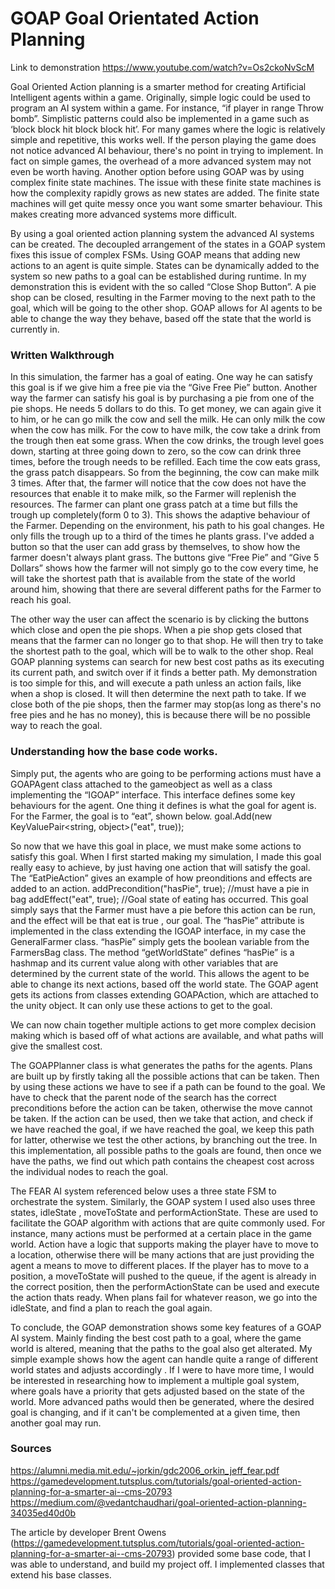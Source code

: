 # GOAP Goal Orientated Action Planning

Link to demonstration
https://www.youtube.com/watch?v=Os2ckoNvScM

Goal Oriented Action planning is a smarter method for creating Artificial Intelligent agents within a game. Originally, simple logic could be used to program an AI system within a game. For instance, “if player in range Throw bomb”. Simplistic patterns could also be implemented in a game such as ‘block block hit block block hit’. For many games where the logic is relatively simple and repetitive, this works well. If the person playing the game does not notice advanced AI behaviour, there's no point in trying to implement. In fact on simple games, the overhead of a more advanced system may not even be worth having. Another option before using GOAP was by using complex finite state machines. The issue with these finite state machines is how the complexity rapidly grows as new states are added. The finite state machines will get quite messy once you want some smarter behaviour. This makes creating more advanced systems more difficult.

By using a goal oriented action planning system the advanced AI systems can be created. The decoupled arrangement of the states in a GOAP system fixes this issue of complex FSMs. Using GOAP means that adding new actions to an agent is quite simple. States can be dynamically added to the system so new paths to a goal can be established during runtime. 
In my demonstration this is evident with the so called “Close Shop Button”. A pie shop can be closed, resulting in the Farmer moving to the next path to the goal, which will be going to the other shop. GOAP allows for AI agents to be able to change the way they behave, based off the state that the world is currently in. 

### Written Walkthrough

In this simulation, the farmer has a goal of eating. One way he can satisfy this goal is if we give him a free pie via the “Give Free Pie” button.
Another way the farmer can satisfy his goal is by purchasing a pie from one of the pie shops.
He needs 5 dollars to do this. To get money, we can again give it to him, or he can go milk the cow and sell the milk.
He can only milk the cow when the cow has milk. For the cow to have milk, the cow take a drink from the trough then eat some grass. 
When the cow drinks, the trough level goes down, starting at three going down to zero, so the cow can drink three times, before the trough needs to be refilled. Each time the cow eats grass, the grass patch disappears. So from the beginning, the cow can make milk 3 times. 
After that, the farmer will notice that the cow does not have the resources that enable it to make milk, so the Farmer will replenish the resources. The farmer can plant one grass patch at a time but fills the trough up completely(form 0 to 3).
This shows the adaptive behaviour of the Farmer. Depending on the environment, his path to his goal changes. He only fills the trough up to a third of the times he plants grass.
I've added a button so that the user can add grass by themselves, to show how the farmer doesn't always plant grass. 
The buttons give “Free Pie” and “Give 5 Dollars” shows how the farmer will not simply go to the cow every time, he will take the shortest path that is available from the state of the world around him, showing that there are several different paths for the Farmer to reach his goal.

The other way the user can affect the scenario is by clicking the buttons which close and open the pie shops. When a pie shop gets closed that means that the farmer can no longer go to that shop. He will then try to take the shortest path to the goal, which will be to walk to the other shop.
Real GOAP planning systems can search for new best cost paths as its executing its current path, and switch over if it finds a better path. My demonstration is too simple for this, and will execute a path unless an action fails, like when a shop is closed. It will then determine the next path to take. If we close both of the pie shops, then the farmer may stop(as long as there's no free pies and he has no money), this is because there will be no possible way to reach the goal.

### Understanding how the base code works.

Simply put, the agents who are going to be performing actions must have a GOAPAgent class attached to the gameobject as well as a class implementing the “IGOAP” interface. This interface defines some key behaviours for the agent. One thing it defines is what the goal for agent is.
For the Farmer, the goal is to “eat”, shown below.
goal.Add(new KeyValuePair<string, object>("eat", true));

So now that we have this goal in place, we must make some actions to satisfy this goal. When I first started making my simulation, I made this goal really easy to achieve, by just having one action that will satisfy the goal.
The “EatPieAction” gives an example of how preonditions and effects are added to an action.
         addPrecondition("hasPie", true); //must have a pie in bag
         addEffect("eat", true); //Goal state of eating has occurred.
This goal simply says that the Farmer must have a pie before this action can be run, and the effect will be that eat is true , our goal.
The “hasPie” attribute is implemented in the class extending the IGOAP interface, in my case the GeneralFarmer class. “hasPie” simply gets the boolean variable from the FarmersBag class.
The method “getWorldState” defines “hasPie” is a hashmap and its current value along with other variables that are determined by the current state of the world. This allows the agent to be able to change its next actions, based off the world state.
The GOAP agent gets its actions from classes extending GOAPAction, which are attached to the unity object. It can only use these actions to get to the goal.

We can now chain together multiple actions to get more complex decision making which is based off of what actions are available, and what paths will give the smallest cost.


The GOAPPlanner class is what generates the paths for the agents. Plans are built up by firstly taking all the possible actions that can be taken. Then by using these actions we have to see if a path can be found to the goal. We have to check that the parent node of the search has the correct preconditions before the action can be taken, otherwise the move cannot be taken. If the action can be used, then we take that action, and check if we have reached the goal, if we have reached the goal, we keep this path for latter, otherwise we test the other actions, by branching out the tree. In this implementation, all possible paths to the goals are found, then once we have the paths, we find out which path contains the cheapest cost across the individual nodes to reach the goal.

The FEAR AI system referenced below uses a three state FSM to orchestrate the system. Similarly, the GOAP system I used also uses three states, idleState , moveToState and performActionState. These are used to facilitate the GOAP algorithm with actions that are quite commonly used. For instance, many actions must be performed at a certain place in the game world. Action have a logic that supports making the player have to move to a location, otherwise there will be many actions that are just providing the agent a means to move to different places. If the player has to move to a position, a moveToState will pushed to the queue, if the agent is already in the correct position, then the performActionState can be used and execute the action thats ready. When plans fail for whatever reason, we go into the idleState, and find a plan to reach the goal again. 

To conclude, the GOAP demonstration shows some key features of a GOAP AI system. Mainly finding the best cost path to a goal, where the game world is altered, meaning that the paths to the goal also get alterated. My simple example shows how the agent can handle quite a range of different world states and adjusts accordingly . If I were to have more time, I would be interested in researching how to implement a multiple goal system, where goals have a priority that gets adjusted based on the state of the world. More advanced paths would then be generated, where the desired goal is changing, and if it can't be complemented at a given time, then another goal may run. 


### Sources
https://alumni.media.mit.edu/~jorkin/gdc2006_orkin_jeff_fear.pdf
https://gamedevelopment.tutsplus.com/tutorials/goal-oriented-action-planning-for-a-smarter-ai--cms-20793
https://medium.com/@vedantchaudhari/goal-oriented-action-planning-34035ed40d0b

The article by developer Brent Owens (https://gamedevelopment.tutsplus.com/tutorials/goal-oriented-action-planning-for-a-smarter-ai--cms-20793) provided some base code, that I was able to understand, and build my project off.
I implemented classes that extend his base classes.

